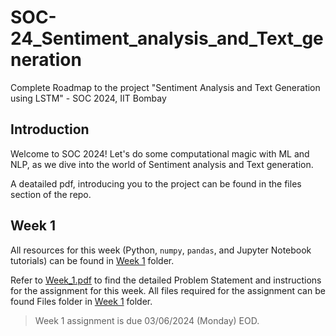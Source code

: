 # SOC-24_Sentiment_analysis_and_Text_generation
Complete Roadmap to the project "Sentiment Analysis and Text Generation using LSTM" - SOC 2024, IIT Bombay

## Introduction
Welcome to SOC 2024! Let's do some computational magic with ML and NLP, as we dive into the world of Sentiment analysis and Text generation.

A deatailed pdf, introducing you to the project can be found in the files section of the repo.

## Week 1
All resources for this week (Python, ```numpy```, ```pandas```, and Jupyter Notebook tutorials) can be found in [Week 1](https://github.com/dionreji/SOC-24_Sentiment_analysis_and_Text_generation/tree/main/Week%201) folder.

Refer to [Week_1.pdf](https://github.com/dionreji/SOC-24_Sentiment_analysis_and_Text_generation/blob/main/Week%201/Week_1.pdf) to find the detailed Problem Statement and instructions for the assignment for this week. All files required for the assignment can be found Files folder in [Week 1](https://github.com/dionreji/SOC-24_Sentiment_analysis_and_Text_generation/tree/main/Week%201) folder.

> Week 1 assignment is due 03/06/2024 (Monday) EOD.





